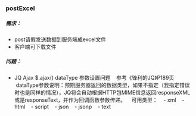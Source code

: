 ### postExcel
##### 需求：
- post请假发送数据到服务端成excel文件
- 客户端可下载文件

##### 问题：
- JQ Ajax $.ajax() dataType 参数设置问题
    参考《锋利的JQ》P189页
    dataType参数说明：预期服务器返回的数据类型，如果不指定（我指定错误时也是同样的情况），JQ将会自动根据HTTP包MIME信息返回responseXML或是responseText，并作为回调函数参数传递。
    可用类型：
    - xml
    - html
    - script
    - json
    - jsonp
    - text
